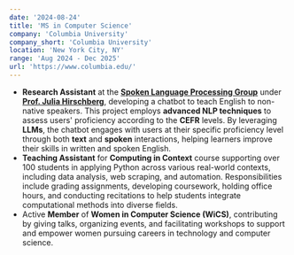 ```yaml
---
date: '2024-08-24'
title: 'MS in Computer Science'
company: 'Columbia University'
company_short: 'Columbia University'
location: 'New York City, NY'
range: 'Aug 2024 - Dec 2025'
url: 'https://www.columbia.edu/'
---
```


- **Research Assistant** at the **[Spoken Language Processing Group](https://www.cs.columbia.edu/speech/projects.cgi)** under **[Prof. Julia Hirschberg](https://www.cs.columbia.edu/~julia/)**, developing a chatbot to teach English to non-native speakers. This project employs **advanced NLP techniques** to assess users' proficiency according to the **CEFR** levels. By leveraging **LLMs**, the chatbot engages with users at their specific proficiency level through both **text** and **spoken** interactions, helping learners improve their skills in written and spoken English. 
- **Teaching Assistant** for **Computing in Context** course supporting over 100 students in applying Python across various real-world contexts, including data analysis, web scraping, and automation. Responsibilities include grading assignments, developing coursework, holding office hours, and conducting recitations to help students integrate computational methods into diverse fields. 
- Active **Member** of **Women in Computer Science (WiCS)**, contributing by giving talks, organizing events, and facilitating workshops to support and empower women pursuing careers in technology and computer science.



